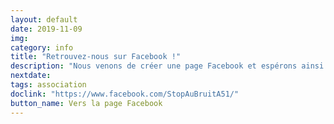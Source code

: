 ```yaml
---
layout: default
date: 2019-11-09
img: 
category: info
title: "Retrouvez-nous sur Facebook !"
description: "Nous venons de créer une page Facebook et espérons ainsi rendre notre association plus visible auprès des Septèmois. N'hésitez pas à vous y rendre et à nous suivre. Haut des pouces !"
nextdate:
tags: association
doclink: "https://www.facebook.com/StopAuBruitA51/"
button_name: Vers la page Facebook
---
```


